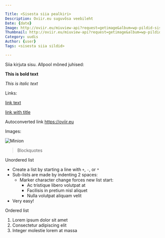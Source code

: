 ```yaml
---

Title: <Sisesta siia pealkiri>
Description: Oviir.eu suguvõsa veebileht
Date: {date}
Image: http://oviir.eu/miuview-api?request=getimage&album=wp-pildid-sisusse&item=o-logo-white.png&size=800&mode=longest
Thumbnail: http://oviir.eu/miuview-api?request=getimage&album=wp-pildid-sisusse&item=o-logo-white.png&size=800&mode=square
Category: uudis
Author: {user}
Tags: <sisesta siia sildid>

---
```


Siia kirjuta sisu. Allpool mõned juhised:

**This is bold text**

*This is italic text*

Links:

[link text](http://oviir.eu)

[link with title](http://oviir.eu "title text!")

Autoconverted link https://oviir.eu

Images:

![Minion](https://octodex.github.com/images/minion.png)

> Blockquotes

Unordered list

+ Create a list by starting a line with `+`, `-`, or `*`
+ Sub-lists are made by indenting 2 spaces:
  - Marker character change forces new list start:
    * Ac tristique libero volutpat at
    + Facilisis in pretium nisl aliquet
    - Nulla volutpat aliquam velit
+ Very easy!

Ordered list

1. Lorem ipsum dolor sit amet
2. Consectetur adipiscing elit
3. Integer molestie lorem at massa
